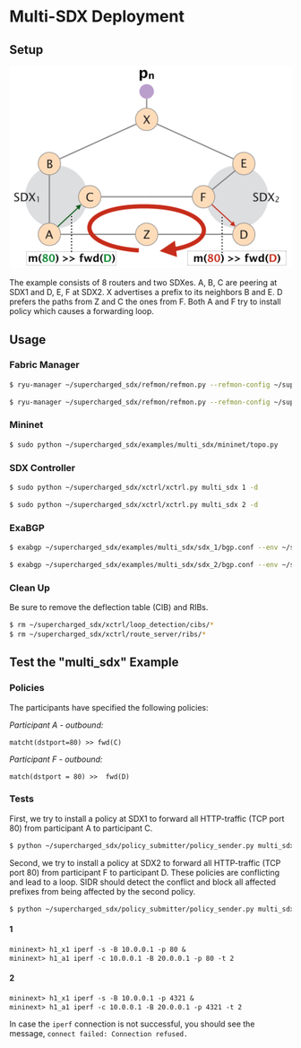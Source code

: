 # Multi-SDX Deployment

## Setup
![Loops1 Setup](setup.png)

The example consists of 8 routers and two SDXes. A, B, C are peering at SDX1 and D, E, F at SDX2. X advertises a prefix to its neighbors B and E.
D prefers the paths from Z and C the ones from F. Both A and F try to install policy which causes a forwarding loop.

## Usage

### Fabric Manager 

```bash
$ ryu-manager ~/supercharged_sdx/refmon/refmon.py --refmon-config ~/supercharged_sdx/examples/multi_sdx/global.cfg --refmon-instance 1 --ofp-tcp-listen-port 2001 --wsapi-port 2101
```

```bash
$ ryu-manager ~/supercharged_sdx/refmon/refmon.py --refmon-config ~/supercharged_sdx/examples/multi_sdx/global.cfg --refmon-instance 2 --ofp-tcp-listen-port 2002 --wsapi-port 2102
```

### Mininet
 
```bash
$ sudo python ~/supercharged_sdx/examples/multi_sdx/mininet/topo.py
```

### SDX Controller

```bash
$ sudo python ~/supercharged_sdx/xctrl/xctrl.py multi_sdx 1 -d
```

```bash
$ sudo python ~/supercharged_sdx/xctrl/xctrl.py multi_sdx 2 -d
```

### ExaBGP

```bash
$ exabgp ~/supercharged_sdx/examples/multi_sdx/sdx_1/bgp.conf --env ~/supercharged_sdx/examples/multi_sdx/sdx_1/exabgp.env
```

```bash
$ exabgp ~/supercharged_sdx/examples/multi_sdx/sdx_2/bgp.conf --env ~/supercharged_sdx/examples/multi_sdx/sdx_2/exabgp.env
```

### Clean Up

Be sure to remove the deflection table (CIB) and RIBs.

```bash
$ rm ~/supercharged_sdx/xctrl/loop_detection/cibs/*
$ rm ~/supercharged_sdx/xctrl/route_server/ribs/*
```

## Test the "multi_sdx" Example

### Policies

The participants have specified the following policies:  

_Participant A - outbound:_

    matcht(dstport=80) >> fwd(C)

_Participant F - outbound:_

    match(dstport = 80) >>  fwd(D)

### Tests

First, we try to install a policy at SDX1 to forward all HTTP-traffic (TCP port 80) from participant A to participant C.

```bash
$ python ~/supercharged_sdx/policy_submitter/policy_sender.py multi_sdx 1
```

Second, we try to install a policy at SDX2 to forward all HTTP-traffic (TCP port 80) from participant F to participant D. These policies are conflicting and lead to a loop. SIDR should detect the conflict and block all affected prefixes from being affected by the second policy.

```bash
$ python ~/supercharged_sdx/policy_submitter/policy_sender.py multi_sdx 2
```

#### 1  

    mininext> h1_x1 iperf -s -B 10.0.0.1 -p 80 &  
    mininext> h1_a1 iperf -c 10.0.0.1 -B 20.0.0.1 -p 80 -t 2    

#### 2  

    mininext> h1_x1 iperf -s -B 10.0.0.1 -p 4321 &  
    mininext> h1_a1 iperf -c 10.0.0.1 -B 20.0.0.1 -p 4321 -t 2    

In case the `iperf` connection is not successful, you should see the message, `connect failed: Connection refused.`

